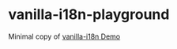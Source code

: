vanilla-i18n-playground
=======================
Minimal copy of [vanilla-i18n Demo](https://thealphadollar.me/vanilla-i18n/)

